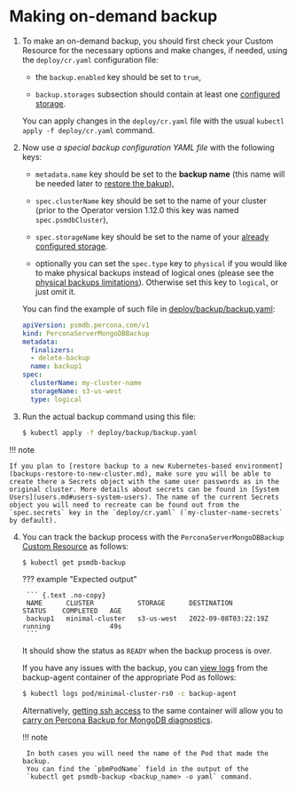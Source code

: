 # Making on-demand backup

1. To make an on-demand backup, you should first check your Custom Resource for
    the necessary options and make changes, if needed, using the
    `deploy/cr.yaml` configuration file:

    * the `backup.enabled` key should be set to `true`,

    * `backup.storages` subsection should contain at least one [configured storage](backups-storage.md).

    You can apply changes in the `deploy/cr.yaml` file with the usual
    `kubectl apply -f deploy/cr.yaml` command.

2. Now use *a special backup configuration YAML file* with the following
    keys:

    * `metadata.name` key should be set to the **backup name**
        (this name will be needed later to [restore the bakup](backups-restore.md)),

    * `spec.clusterName` key should be set to the name of your cluster (prior to
        the Operator version 1.12.0 this key was named `spec.psmdbCluster`),

    * `spec.storageName` key should be set to the name of your [already configured storage](backups-storage.md).

    * optionally you can set the `spec.type` key to `physical` if you would like
       to make physical backups instead of logical ones (please see the
       [physical backups limitations](backups.md#physical)). Otherwise set
       this key to `logical`, or just omit it.

    You can find the example of such file in
    [deploy/backup/backup.yaml](https://github.com/percona/percona-server-mongodb-operator/blob/main/deploy/backup/backup.yaml):

    ```yaml
    apiVersion: psmdb.percona.com/v1
    kind: PerconaServerMongoDBBackup
    metadata:
      finalizers:
      - delete-backup
      name: backup1
    spec:
      clusterName: my-cluster-name
      storageName: s3-us-west
      type: logical
    ```

3. Run the actual backup command using this file:

    ``` {.bash data-prompt="$" }
    $ kubectl apply -f deploy/backup/backup.yaml
    ```

!!! note

    If you plan to [restore backup to a new Kubernetes-based environment](backups-restore-to-new-cluster.md), make sure you will be able to create there a Secrets object with the same user passwords as in the original cluster. More details about secrets can be found in [System Users](users.md#users-system-users). The name of the current Secrets object you will need to recreate can be found out from the `spec.secrets` key in the `deploy/cr.yaml` (`my-cluster-name-secrets` by default).

4. You can track the backup process with the `PerconaServerMongoDBBackup` [Custom Resource](debug.md) as follows:

    ``` {.bash data-prompt="$" }
    $ kubectl get psmdb-backup
    ```
    
    ??? example "Expected output"

        ``` {.text .no-copy}
        NAME      CLUSTER           STORAGE      DESTINATION            STATUS    COMPLETED   AGE
        backup1   minimal-cluster   s3-us-west   2022-09-08T03:22:19Z   running               49s
        ```

    It should show the status as `READY` when the backup process is over.
    
    If you have any issues with the backup, you can [view logs](debug-logs.md) from the backup-agent container of the appropriate Pod as follows:
    
    ``` {.bash data-prompt="$" }
    $ kubectl logs pod/minimal-cluster-rs0 -c backup-agent
    ```
    
    Alternatively, [getting ssh access](debug-shell.md) to the same container
    will allow you to [carry on Percona Backup for MongoDB diagnostics](https://docs.percona.com/percona-backup-mongodb/manage/troubleshooting.html). 
    
    !!! note
    
        In both cases you will need the name of the Pod that made the backup.
        You can find the `pbmPodName` field in the output of the
        `kubectl get psmdb-backup <backup_name> -o yaml` command.
    
